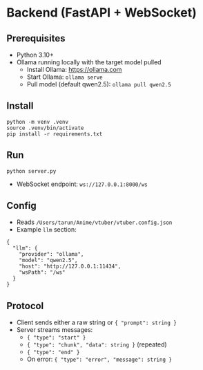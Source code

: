 # Backend (FastAPI + WebSocket)

## Prerequisites
- Python 3.10+
- Ollama running locally with the target model pulled
  - Install Ollama: https://ollama.com
  - Start Ollama: `ollama serve`
  - Pull model (default qwen2.5): `ollama pull qwen2.5`

## Install
```
python -m venv .venv
source .venv/bin/activate
pip install -r requirements.txt
```

## Run
```
python server.py
```
- WebSocket endpoint: `ws://127.0.0.1:8000/ws`

## Config
- Reads `/Users/tarun/Anime/vtuber/vtuber.config.json`
- Example `llm` section:
```
{
  "llm": {
    "provider": "ollama",
    "model": "qwen2.5",
    "host": "http://127.0.0.1:11434",
    "wsPath": "/ws"
  }
}
```

## Protocol
- Client sends either a raw string or `{ "prompt": string }`
- Server streams messages:
  - `{ "type": "start" }`
  - `{ "type": "chunk", "data": string }` (repeated)
  - `{ "type": "end" }`
  - On error: `{ "type": "error", "message": string }`

